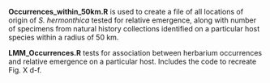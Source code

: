 **Occurrences_within_50km.R** is used to create a file of all locations of origin of *S. hermonthica* tested for relative emergence, along with number of specimens from natural history collections identified on a particular host species within a radius of 50 km.

**LMM_Occurrences.R** tests for association between herbarium occurrences and relative emergence on a particular host.  Includes the code to recreate Fig. X d-f.
